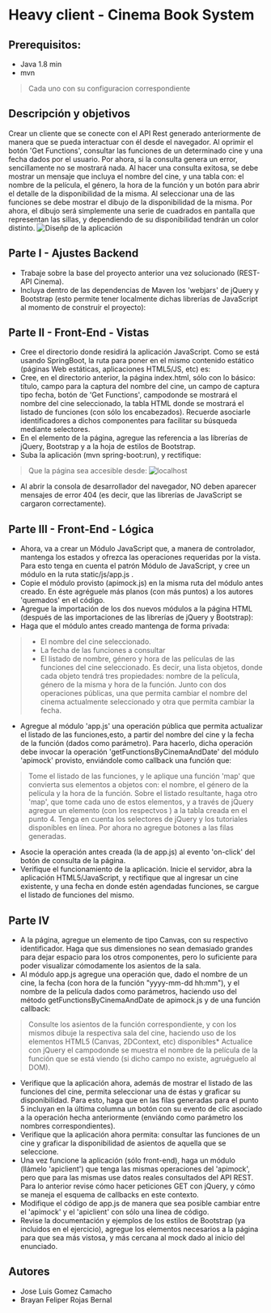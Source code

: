 # Heavy client - Cinema Book System

## Prerequisitos:
- Java 1.8 min
- mvn 
> Cada uno con su configuracion correspondiente 

## Descripción y objetivos
Crear un cliente que se conecte con el API Rest generado anteriormente de manera que se pueda interactuar con él desde el navegador.
Al oprimir el botón 'Get Functions', consultar las funciones de un determinado cine y una fecha dados por el usuario. Por ahora, si la consulta genera un error, sencillamente no se mostrará nada.
Al hacer una consulta exitosa, se debe mostrar un mensaje que incluya el nombre del cine, y una tabla con: el nombre de la película, el género, la hora de la función y un botón para abrir el detalle de la disponibilidad de la misma.
Al seleccionar una de las funciones se debe mostrar el dibujo de la disponibilidad de la misma. Por ahora, el dibujo será simplemente una serie de cuadrados en pantalla que representan las sillas, y dependiendo de su disponibilidad tendrán un color distinto.
![Diseñp de la aplicación]()

## Parte I - Ajustes Backend
- Trabaje sobre la base del proyecto anterior una vez solucionado (REST-API Cinema).
- Incluya dentro de las dependencias de Maven los 'webjars' de jQuery y Bootstrap (esto permite tener localmente dichas librerías de JavaScript al momento de construír el proyecto):

## Parte II - Front-End - Vistas
- Cree el directorio donde residirá la aplicación JavaScript. Como se está usando SpringBoot, la ruta para poner en el mismo contenido estático (páginas Web estáticas, aplicaciones HTML5/JS, etc) es:
- Cree, en el directorio anterior, la página index.html, sólo con lo básico: título, campo para la captura del nombre del cine, un campo de captura tipo fecha, botón de 'Get Functions', campodonde se mostrará el nombre del cine seleccionado, la tabla HTML donde se mostrará el listado de funciones (con sólo los encabezados). Recuerde asociarle identificadores a dichos componentes para facilitar su búsqueda mediante selectores.
- En el elemento <head> de la página, agregue las referencia a las librerías de jQuery, Bootstrap y a la hoja de estilos de Bootstrap.
- Suba la aplicación (mvn spring-boot:run), y rectifique:
> Que la página sea accesible desde:
![localhost]()
- Al abrir la consola de desarrollador del navegador, NO deben aparecer mensajes de error 404 (es decir, que las librerías de JavaScript se cargaron correctamente).
  
## Parte III - Front-End - Lógica
- Ahora, va a crear un Módulo JavaScript que, a manera de controlador, mantenga los estados y ofrezca las operaciones requeridas por la vista. Para esto tenga en cuenta el patrón Módulo de JavaScript, y cree un módulo en la ruta static/js/app.js .
- Copie el módulo provisto (apimock.js) en la misma ruta del módulo antes creado. En éste agréguele más planos (con más puntos) a los autores 'quemados' en el código.
- Agregue la importación de los dos nuevos módulos a la página HTML (después de las importaciones de las librerías de jQuery y Bootstrap):
- Haga que el módulo antes creado mantenga de forma privada:
> - El nombre del cine seleccionado.
> - La fecha de las funciones a consultar
> - El listado de nombre, género y hora de las películas de las funciones del cine seleccionado. Es decir, una lista objetos, donde cada objeto tendrá tres propiedades: nombre de la película, género de la misma y hora de la función.
Junto con dos operaciones públicas, una que permita cambiar el nombre del cinema actualmente seleccionado y otra que permita cambiar la fecha.
- Agregue al módulo 'app.js' una operación pública que permita actualizar el listado de las funciones,esto, a partir del nombre del cine y la fecha de la función (dados como parámetro). Para hacerlo, dicha operación debe invocar la operación 'getFunctionsByCinemaAndDate' del módulo 'apimock' provisto, enviándole como callback una función que:
> Tome el listado de las funciones, y le aplique una función 'map' que convierta sus elementos a objetos con: el nombre, el género de la película y la hora de la función.
> Sobre el listado resultante, haga otro 'map', que tome cada uno de estos elementos, y a través de jQuery agregue un elemento <tr> (con los respectvos <td>) a la tabla creada en el punto 4. Tenga en cuenta los selectores de jQuery y los tutoriales disponibles en línea. Por ahora no agregue botones a las filas generadas.
- Asocie la operación antes creada (la de app.js) al evento 'on-click' del botón de consulta de la página.
- Verifique el funcionamiento de la aplicación. Inicie el servidor, abra la aplicación HTML5/JavaScript, y rectifique que al ingresar un cine existente, y una fecha en donde estén agendadas funciones, se cargue el listado de funciones del mismo.
  
## Parte IV
- A la página, agregue un elemento de tipo Canvas, con su respectivo identificador. Haga que sus dimensiones no sean demasiado grandes para dejar espacio para los otros componentes, pero lo suficiente para poder visualizar cómodamente los asientos de la sala.
- Al módulo app.js agregue una operación que, dado el nombre de un cine, la fecha (con hora de la función "yyyy-mm-dd hh:mm"), y el nombre de la película dados como parámetros, haciendo uso del método getFunctionsByCinemaAndDate de apimock.js y de una función callback:
> Consulte los asientos de la función correspondiente, y con los mismos dibuje la respectiva sala del cine, haciendo uso de los elementos HTML5 (Canvas, 2DContext, etc) disponibles* Actualice con jQuery el campodonde se muestra el nombre de la película de la función que se está viendo (si dicho campo no existe, agruéguelo al DOM).
- Verifique que la aplicación ahora, además de mostrar el listado de las funciones del cine, permita seleccionar una de éstas y graficar su disponibilidad. Para esto, haga que en las filas generadas para el punto 5 incluyan en la última columna un botón con su evento de clic asociado a la operación hecha anteriormente (enviándo como parámetro los nombres correspondientes).
- Verifique que la aplicación ahora permita: consultar las funciones de un cine y graficar la disponibilidad de asientos de aquella que se seleccione.
- Una vez funcione la aplicación (sólo front-end), haga un módulo (llámelo 'apiclient') que tenga las mismas operaciones del 'apimock', pero que para las mismas use datos reales consultados del API REST. Para lo anterior revise cómo hacer peticiones GET con jQuery, y cómo se maneja el esquema de callbacks en este contexto.
- Modifique el código de app.js de manera que sea posible cambiar entre el 'apimock' y el 'apiclient' con sólo una línea de código.
- Revise la documentación y ejemplos de los estilos de Bootstrap (ya incluidos en el ejercicio), agregue los elementos necesarios a la página para que sea más vistosa, y más cercana al mock dado al inicio del enunciado.
## Autores
- Jose Luis Gomez Camacho 
- Brayan Feliper Rojas Bernal 
